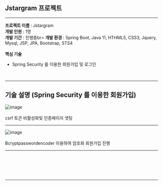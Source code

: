 ## Jstargram 프로젝트

<hr>

__프로젝트 이름__ : Jstargram<br>
__개발 인원__ : 1명<br>
__개발 기간__ : 진행중br>
__개발 환경__ : Spring Boot, Java 11, HTHML5, CSS3, Jquery, Mysql, JSP, JPA, Bootstrap, STS4<br><br>
__핵심 기술__<br>
<ul>

   <li>Spring Security 를 이용한 회원가입 및 로그인</li>

</ul>

<br><hr>
## 기술 설명 (Spring Security 를 이용한 회원가입)

![image](https://user-images.githubusercontent.com/100080583/160393885-8867d594-ddd6-4100-83ea-f3383bb19e99.png)<br><br>
csrf 토큰 비활성화및 인증페이지 셋팅<br><hr>

![image](https://user-images.githubusercontent.com/100080583/160394130-2a8ec12a-c6cb-4dae-8c56-cf42a4af53d0.png)<br><br>
Bcryptpasswordencoder 이용하여 암호화 회원가입 진행<br><hr>





<br><br><br>
<br><hr>
